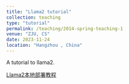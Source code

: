 ```yaml
---
title: "Llama2 tutorial"
collection: teaching
type: "tutorial"
permalink: /teaching/2014-spring-teaching-1
venue: "ZJU, CS"
date: 2023-11-24
location: "Hangzhou , China"
---
```

A tutorial to llama2.

[Llama2本地部署教程](https://miracle-master.github.io/files/LLama2本地部署教程.pdf)

